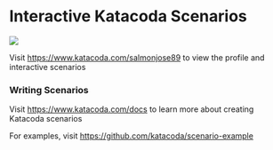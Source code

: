 # Interactive Katacoda Scenarios

[![](http://shields.katacoda.com/katacoda/salmonjose89/count.svg)](https://www.katacoda.com/salmonjose89 "Get your profile on Katacoda.com")

Visit https://www.katacoda.com/salmonjose89 to view the profile and interactive scenarios

### Writing Scenarios
Visit https://www.katacoda.com/docs to learn more about creating Katacoda scenarios

For examples, visit https://github.com/katacoda/scenario-example
